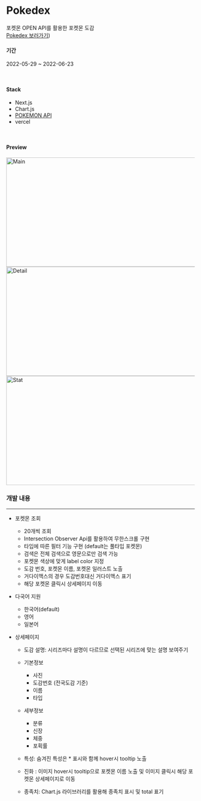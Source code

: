# Pokedex

포켓몬 OPEN API를 활용한 포켓몬 도감
<br />
[Pokedex 보러가기](https://pokedex-pi-ashy.vercel.app/?lang=ko))


#### 기간

2022-05-29 ~ 2022-06-23

<br/>

#### Stack
- Next.js
- Chart.js
- [POKEMON API](https://pokeapi.co/)
- vercel

<br />

#### Preview

<Img src="https://user-images.githubusercontent.com/61894688/175268650-6b2d5788-0c87-4b64-9e15-48915cb7b298.PNG" width="600px" height="291px" alt="Main"/>

<Img src="https://user-images.githubusercontent.com/61894688/175268478-f0ad335c-9962-4e8a-b04c-8a49a8e1773a.PNG" width="600px" height="291px" alt="Detail"/>

<Img src="https://user-images.githubusercontent.com/61894688/175268025-b3e66bb9-4177-4625-8a9e-fa84e41d236f.PNG" width="600px" height="291px" alt="Stat"/>


<br/>



### 개발 내용

---


- 포켓몬 조회
    - 20개씩 조회
    - Intersection Observer Api를 활용하여 무한스크롤 구현
    - 타입에 따른 필터 기능 구현 (default는 풀타입 포켓몬)
    - 검색은 전체 검색으로 영문으로만 검색 가능
    - 포켓몬 색상에 맞게 label color 지정
    - 도감 번호, 포켓몬 이름, 포켓몬 일러스트 노출
    - 거다이맥스의 경우 도감번호대신 거다이맥스 표기
    - 해당 포켓몬 클릭시 상세페이지 이동

- 다국어 지원
    - 한국어(default)
    - 영어
    - 일본어

- 상세페이지
    - 도감 설명: 시리즈마다 설명이 다르므로 선택된 시리즈에 맞는 설명 보여주기
    - 기본정보
        - 사진
        - 도감번호 (전국도감 기준)
        - 이름
        - 타입
  
    - 세부정보
        - 분류
        - 신장
        - 체중
        - 포획률
      
    - 특성: 숨겨진 특성은 * 표시와 함께 hover시 tooltip 노출
    - 진화 : 이미지 hover시 tooltip으로 포켓몬 이름 노출 및 이미지 클릭시 해당 포켓몬 상세페이지로 이동
    - 종족치: Chart.js 라이브러리를 활용해 종족치 표시 및 total 표기


